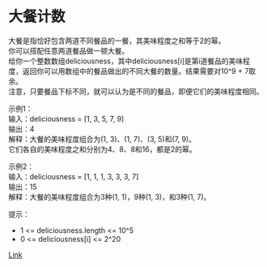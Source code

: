 <h1>大餐计数</h1>

大餐是指恰好包含两道不同餐品的一餐，其美味程度之和等于2的幂。</br>
你可以搭配任意两道餐品做一顿大餐。</br>
给你一个整数数组deliciousness，其中deliciousness[i]是第i道餐品的美味程度，返回你可以用数组中的餐品做出的不同大餐的数量。结果需要对10^9 + 7取余。</br>
注意，只要餐品下标不同，就可以认为是不同的餐品，即便它们的美味程度相同。</br>

示例1：</br>
输入：deliciousness = [1, 3, 5, 7, 9]</br>
输出：4</br>
解释：大餐的美味程度组合为(1, 3)、(1, 7)、(3, 5)和(7, 9)。</br>
它们各自的美味程度之和分别为4、8、8和16，都是2的幂。</br>

示例2：</br>
输入：deliciousness = [1, 1, 1, 3, 3, 3, 7]</br>
输出：15</br>
解释：大餐的美味程度组合为3种(1, 1)，9种(1, 3)，和3种(1, 7)。</br>

提示：
- 1 <= deliciousness.length <= 10^5
- 0 <= deliciousness[i] <= 2^20

[Link](https://leetcode-cn.com/problems/count-good-meals/)